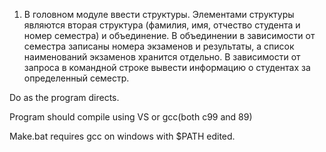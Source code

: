 ﻿1. В головном модуле ввести структуры. Элементами структуры являются вторая структура (фамилия, имя, отчество студента и номер семестра) и объединение. В объединении в зависимости от семестра записаны номера экзаменов и результаты, а список наименований экзаменов хранится отдельно. В зависимости от запроса в командной строке вывести информацию о студентах за определенный семестр.



Do as the program directs. 

Program should compile using VS or gcc(both c99 and 89)

Make.bat requires gcc on windows with $PATH edited.
